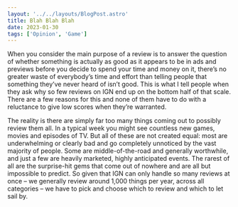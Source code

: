 ```yaml
---
layout: '../../layouts/BlogPost.astro'
title: Blah Blah Blah
date: 2023-01-30
tags: ['Opinion', 'Game']
---
```


When you consider the main purpose of a review is to answer the question of whether something is actually as good as it appears to be in ads and previews before you decide to spend your time and money on it, there’s no greater waste of everybody’s time and effort than telling people that something they’ve never heard of isn’t good. This is what I tell people when they ask why so few reviews on IGN end up on the bottom half of that scale. There are a few reasons for this and none of them have to do with a reluctance to give low scores when they’re warranted.

The reality is there are simply far too many things coming out to possibly review them all. In a typical week you might see countless new games, movies and episodes of TV. But all of these are not created equal: most are underwhelming or clearly bad and go completely unnoticed by the vast majority of people. Some are middle-of-the-road and generally worthwhile, and just a few are heavily marketed, highly anticipated events. The rarest of all are the surprise-hit gems that come out of nowhere and are all but impossible to predict. So given that IGN can only handle so many reviews at once – we generally review around 1,000 things per year, across all categories – we have to pick and choose which to review and which to let sail by. 
